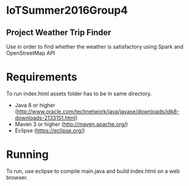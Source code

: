 # IoTSummer2016Group4

## Project Weather Trip Finder

Use in order to find whether the weather is satisfactory using Spark and OpenStreetMap API

Requirements
======
To run index.html assets folder has to be in same directory.

* Java 8 or higher (<http://www.oracle.com/technetwork/java/javase/downloads/jdk8-downloads-2133151.html>)
* Maven 3 or higher (<http://maven.apache.org/>)
* Eclipse (<https://eclipse.org/>)

Running
======
To run, use eclipse to compile main.java and build index.html on a web browser.
